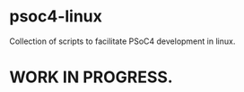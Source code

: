 # psoc4-linux
Collection of scripts to facilitate PSoC4 development in linux.

# WORK IN PROGRESS.


